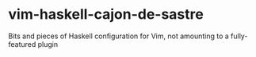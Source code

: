 # vim-haskell-cajon-de-sastre
Bits and pieces of Haskell configuration for Vim, not amounting to a fully-featured plugin
